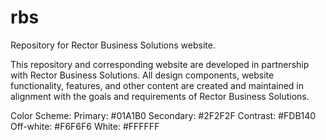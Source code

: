 # rbs
Repository for Rector Business Solutions website.

This repository and corresponding website are developed in partnership with Rector Business Solutions.
All design components, website functionality, features, and other content are created and maintained
in alignment with the goals and requirements of Rector Business Solutions.

Color Scheme:
Primary: #01A1B0
Secondary: #2F2F2F
Contrast: #FDB140
Off-white: #F6F6F6
White: #FFFFFF

